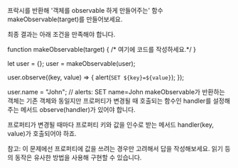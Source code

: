 프락시를 반환해 '객체를 observable 하게 만들어주는' 함수 makeObservable(target)를 만들어보세요.

최종 결과는 아래 조건을 만족해야 합니다.

function makeObservable(target) {
  /* 여기에 코드를 작성하세요.*/
}

let user = {};
user = makeObservable(user);

user.observe((key, value) => {
  alert(`SET ${key}=${value}`);
});

user.name = "John"; // alerts: SET name=John
makeObservable가 반환하는 객체는 기존 객체와 동일지만 프로퍼티가 변경될 때 호출되는 함수인 handler를 설정해주는 메서드 observe(handler)가 있어야 합니다.

프로퍼티가 변경될 때마다 프로퍼티 키와 값을 인수로 받는 메서드 handler(key, value)가 호출되어야 하죠.

참고: 이 문제에선 프로퍼티에 값을 쓰려는 경우만 고려해서 답을 작성해보세요. 읽기 등의 동작은 유사한 방법을 사용해 구현할 수 있습니다.

